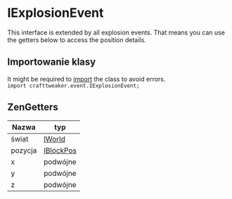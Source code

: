 # IExplosionEvent

This interface is extended by all explosion events. That means you can use the getters below to access the position details.

## Importowanie klasy
It might be required to [import](/AdvancedFunctions/Import/) the class to avoid errors.  
`import crafttweaker.event.IExplosionEvent;`

## ZenGetters

| Nazwa   | typ                                    |
| ------- | -------------------------------------- |
| świat   | [IWorld](/Vanilla/World/IWorld/)       |
| pozycja | [IBlockPos](/Vanilla/World/IBlockPos/) |
| x       | podwójne                               |
| y       | podwójne                               |
| z       | podwójne                               |
